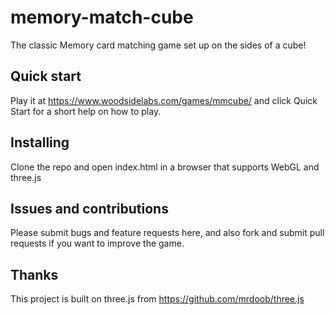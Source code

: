 # memory-match-cube
The classic Memory card matching game set up on the sides of a cube!
## Quick start
Play it at https://www.woodsidelabs.com/games/mmcube/ and click Quick Start for a short help on how to play.
## Installing
Clone the repo and open index.html in a browser that supports WebGL and three.js
## Issues and contributions
Please submit bugs and feature requests here, and also fork and submit pull requests if you want to improve the game.
## Thanks
This project is built on three.js from https://github.com/mrdoob/three.js
